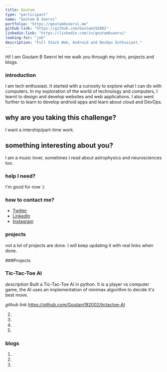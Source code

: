 ```yaml
---
title: Goutam
type: "participant"
name: "Goutam B Seervi"
portfolio: "https://goutambseervi.me"
github-link: "https://github.com/Goutam192002"
linkedin-link: "https://linkedin.com/in/goutambseervi"
looking-for: "job"
description: "Full Stack Web, Android and DevOps Enthusiast."
---
```


Hi! I am Goutam B Seervi let me walk you through my intro, projects and blogs.

### introduction

I am tech enthusiast. It started with a curiosity to explore what I can do with computers. In my exploration of the world of technology and computers, I learnt to design and develop websites and web applications. I also went further to learn to develop android apps and learn about cloud and DevOps.


## why are you taking this challenge?

I want a intership/part-time work.

## something interesting about you?

I am a music lover, sometimes I read about astrophysics and neurosciences too.

### help I need?
I'm good for now :)

### how to contact me?

- [Twitter](https://twitter.com/goutambseervi)
- [LinkedIn](https://linkedin.com/in/goutambseervi)
- [Instagram](https://instagram.com/goutambseervi)
### projects

not a lot of projects are done. I will keep updating it with real links when done.

###Projects

### Tic-Tac-Toe AI
_description_ Built a Tic-Tac-Toe AI in python. It is a player vs computer game, the AI uses an implementation of minimax algorithm to decide it's best move.

_github link_ https://github.com/Goutam192002/tictactoe-AI

2)

3)

4)

5)

### blogs
1)

2)

3)


